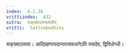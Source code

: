 ```yaml
---
index:  4.1.26
vrittiindex:  432
sutra:  सङ्ख्याऽव्ययादेर्ङीप्
vritti:  tattvabodhini 
---
```


सङ्ख्याऽव्यया। आदिग्रहणत्पदान्तरव्यवधानेऽपि स्यादेव, द्विविधोन्धी।

